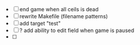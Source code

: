 - [ ] end game when all ceils is dead
- [ ] rewrite Makefile (filename patterns)
- [ ] add target "test"
- [ ] ? add ability to edit field when game is paused
- [ ] 